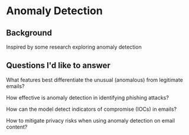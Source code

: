 # Anomaly Detection

## Background
Inspired by some research exploring anomaly detection

## Questions I'd like to answer
What features best differentiate the unusual (anomalous) from legitimate emails?

How effective is anomaly detection in identifying phishing attacks?

How can the model detect indicators of compromise (IOCs) in emails?

How to mitigate privacy risks when using anomaly detection on email content?
